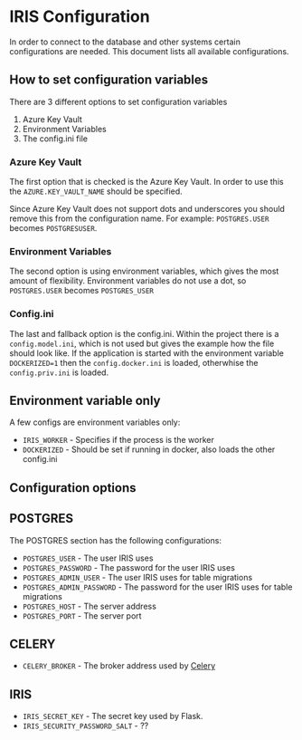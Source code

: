 
# IRIS Configuration
In order to connect to the database and other systems certain configurations are needed. This document lists all available configurations.


## How to set configuration variables
There are 3 different options to set configuration variables
1. Azure Key Vault
2. Environment Variables
3. The config.ini file

### Azure Key Vault
The first option that is checked is the Azure Key Vault. In order to use this the `AZURE.KEY_VAULT_NAME` should be specified. 

Since Azure Key Vault does not support dots and underscores you should remove this from the configuration name. For example: `POSTGRES.USER` becomes `POSTGRESUSER`.

### Environment Variables
The second option is using environment variables, which gives the most amount of flexibility. Environment variables do not use a dot, so `POSTGRES.USER` becomes `POSTGRES_USER`

### Config.ini
The last and fallback option is the config.ini. Within the project there is a `config.model.ini`, which is not used but gives the example how the file should look like. If the application is started with the environment variable `DOCKERIZED=1` then the `config.docker.ini` is loaded, otherwhise the `config.priv.ini` is loaded.

## Environment variable only
A few configs are environment variables only:

- `IRIS_WORKER` - Specifies if the process is the worker
- `DOCKERIZED` - Should be set if running in docker, also loads the other config.ini

## Configuration options

## POSTGRES
The POSTGRES section has the following configurations:

- `POSTGRES_USER` - The user IRIS uses
- `POSTGRES_PASSWORD` - The password for the user IRIS uses
- `POSTGRES_ADMIN_USER` - The user IRIS uses for table migrations
- `POSTGRES_ADMIN_PASSWORD` - The password for the user IRIS uses for table migrations
- `POSTGRES_HOST` - The server address
- `POSTGRES_PORT` - The server port

## CELERY

- `CELERY_BROKER` - The broker address used by [Celery](https://github.com/celery/celery)

## IRIS

- `IRIS_SECRET_KEY` - The secret key used by Flask.
- `IRIS_SECURITY_PASSWORD_SALT` - ??